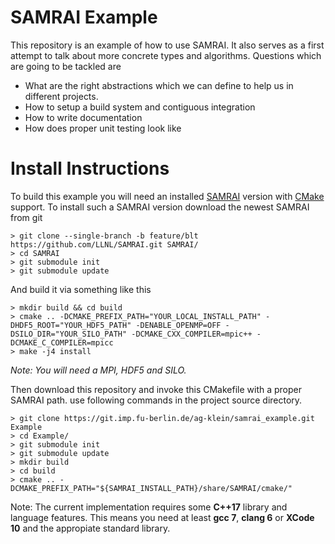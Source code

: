# SAMRAI Example

This repository is an example of how to use SAMRAI. It also serves as a first attempt to talk about more concrete types and algorithms.
Questions which are going to be tackled are 

 * What are the right abstractions which we can define to help us in different projects.
 * How to setup a build system and contiguous integration
 * How to write documentation
 * How does proper unit testing look like

# Install Instructions

To build this example you will need an installed [SAMRAI](https://github.com/LLNL/SAMRAI) version with [CMake](https://cmake.org) support.
To install such a SAMRAI version download the newest SAMRAI from git

```
> git clone --single-branch -b feature/blt https://github.com/LLNL/SAMRAI.git SAMRAI/
> cd SAMRAI
> git submodule init
> git submodule update
```

And build it via something like this

```
> mkdir build && cd build
> cmake .. -DCMAKE_PREFIX_PATH="YOUR_LOCAL_INSTALL_PATH" -DHDF5_ROOT="YOUR_HDF5_PATH" -DENABLE_OPENMP=OFF -DSILO_DIR="YOUR_SILO_PATH" -DCMAKE_CXX_COMPILER=mpic++ -DCMAKE_C_COMPILER=mpicc
> make -j4 install
```

*Note: You will need a MPI, HDF5 and SILO.*

Then download this repository and invoke this CMakefile with a proper SAMRAI path.
use following commands in the project source directory.

```
> git clone https://git.imp.fu-berlin.de/ag-klein/samrai_example.git Example
> cd Example/
> git submodule init
> git submodule update
> mkdir build
> cd build
> cmake .. -DCMAKE_PREFIX_PATH="${SAMRAI_INSTALL_PATH}/share/SAMRAI/cmake/"

```

Note: The current implementation requires some **C++17** library and language features.
This means you need at least **gcc 7**, **clang 6** or **XCode 10** and the appropiate standard library.
